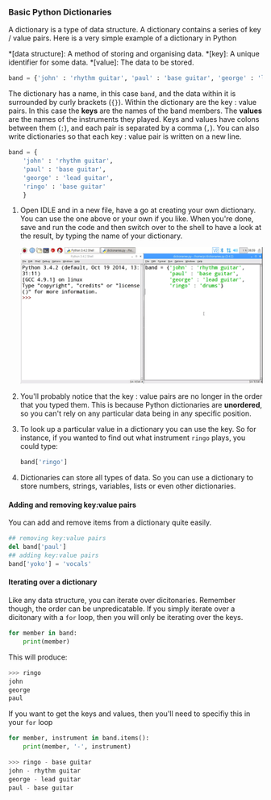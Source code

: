 ### Basic Python Dictionaries

A dictionary is a type of data structure. A dictionary contains a series of key / value pairs. Here is a very simple example of a dictionary in Python

*[data structure]: A method of storing and organising data.
*[key]: A unique identifier for some data.
*[value]: The data to be stored.


~~~python
band = {'john' : 'rhythm guitar', 'paul' : 'base guitar', 'george' : 'lead guitar', 'ringo' : 'base guitar'}
~~~

The dictionary has a name, in this case `band`, and the data within it is surrounded by curly brackets (`{}`). Within the dictionary are the key : value pairs. In this case the **keys** are the names of the band members. The **values** are the names of the instruments they played. Keys and values have colons between them (`:`), and each pair is separated by a comma (`,`). You can also write dictionaries so that each key : value pair is written on a new line.

~~~python
band = {
    'john' : 'rhythm guitar',
    'paul' : 'base guitar',
	'george' : 'lead guitar',
    'ringo' : 'base guitar'
	}
~~~

1. Open IDLE and in a new file, have a go at creating your own dictionary. You can use the one above or your own if you like. When you're done, save and run the code and then switch over to the shell to have a look at the result, by typing the name of your dictionary.

	![unorderd dictionaries](images/unordered-dicts.gif)

1. You'll probably notice that the key : value pairs are no longer in the order that you typed them. This is because Python dictionaries are **unordered**, so you can't rely on any particular data being in any specific position.

1. To look up a particular value in a dictionary you can use the key. So for instance, if you wanted to find out what instrument `ringo` plays, you could type:

	~~~python
	band['ringo']
	~~~
1. Dictionaries can store all types of data. So you can use a dictionary to store numbers, strings, variables, lists or even other dictionaries.

#### Adding and removing key:value pairs

You can add and remove items from a dictionary quite easily.

~~~python
## removing key:value pairs
del band['paul']
## adding key:value pairs
band['yoko'] = 'vocals'
~~~

#### Iterating over a dictionary
Like any data structure, you can iterate over dicitonaries. Remember though, the order can be unpredicatable. If you simply iterate over a dicitonary with a `for` loop, then you will only be iterating over the keys.

~~~python
for member in band:
    print(member)
~~~

This will produce:

~~~python
>>> ringo
john
george
paul
~~~

If you want to get the keys and values, then you'll need to specifiy this in your `for` loop

~~~python
for member, instrument in band.items():
    print(member, '-', instrument)
~~~

~~~python
>>> ringo - base guitar
john - rhythm guitar
george - lead guitar
paul - base guitar
~~~




